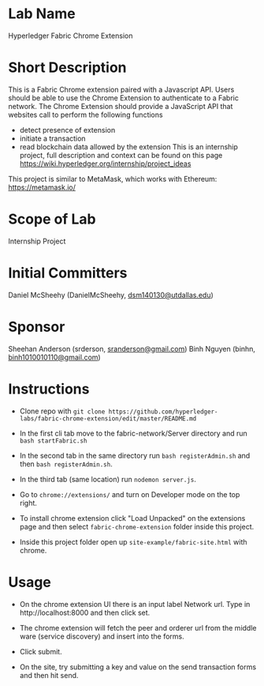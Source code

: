# Lab Name
Hyperledger Fabric Chrome Extension

# Short Description
This is a Fabric Chrome extension paired with a Javascript API. Users should be able to use the Chrome Extension to authenticate to a Fabric network. The Chrome Extension should provide a JavaScript API that websites call to perform the following functions
- detect presence of extension
- initiate a transaction
- read blockchain data allowed by the extension
This is an internship project, full description and context can be found on this page https://wiki.hyperledger.org/internship/project_ideas

This project is similar to MetaMask, which works with Ethereum: https://metamask.io/

# Scope of Lab
Internship Project

# Initial Committers
Daniel McSheehy (DanielMcSheehy, dsm140130@utdallas.edu)

# Sponsor
Sheehan Anderson (srderson, sranderson@gmail.com)
Binh Nguyen (binhn, binh1010010110@gmail.com)

# Instructions
- Clone repo with `git clone https://github.com/hyperledger-labs/fabric-chrome-extension/edit/master/README.md`
- In the first cli tab move to the fabric-network/Server directory and run `bash startFabric.sh`
- In the second tab in the same directory run `bash registerAdmin.sh` and then `bash registerAdmin.sh`.
- In the third tab (same location) run `nodemon server.js`.

- Go to `chrome://extensions/` and turn on Developer mode on the top right. 
- To install chrome extension click "Load Unpacked" on the extensions page and then select `fabric-chrome-extension` folder inside this project. 

- Inside this project folder open up `site-example/fabric-site.html` with chrome. 

# Usage
- On the chrome extension UI there is an input label Network url. Type in http://localhost:8000 and then click set.
- The chrome extension will fetch the peer and orderer url from the middle ware (service discovery) and insert into the forms. 
- Click submit.

- On the site, try submitting a key and value on the send transaction forms and then hit send.
